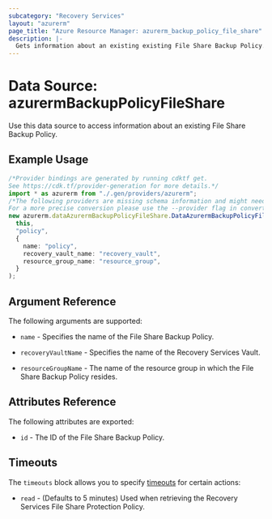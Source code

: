 ```yaml
---
subcategory: "Recovery Services"
layout: "azurerm"
page_title: "Azure Resource Manager: azurerm_backup_policy_file_share"
description: |-
  Gets information about an existing existing File Share Backup Policy.
---
```


# Data Source: azurermBackupPolicyFileShare

Use this data source to access information about an existing File Share Backup Policy.

## Example Usage

```typescript
/*Provider bindings are generated by running cdktf get.
See https://cdk.tf/provider-generation for more details.*/
import * as azurerm from "./.gen/providers/azurerm";
/*The following providers are missing schema information and might need manual adjustments to synthesize correctly: azurerm.
For a more precise conversion please use the --provider flag in convert.*/
new azurerm.dataAzurermBackupPolicyFileShare.DataAzurermBackupPolicyFileShare(
  this,
  "policy",
  {
    name: "policy",
    recovery_vault_name: "recovery_vault",
    resource_group_name: "resource_group",
  }
);

```

## Argument Reference

The following arguments are supported:

*   `name` - Specifies the name of the File Share Backup Policy.

*   `recoveryVaultName` - Specifies the name of the Recovery Services Vault.

*   `resourceGroupName` - The name of the resource group in which the File Share Backup Policy resides.

## Attributes Reference

The following attributes are exported:

* `id` - The ID of the File Share Backup Policy.

## Timeouts

The `timeouts` block allows you to specify [timeouts](https://www.terraform.io/language/resources/syntax#operation-timeouts) for certain actions:

* `read` - (Defaults to 5 minutes) Used when retrieving the Recovery Services File Share Protection Policy.

